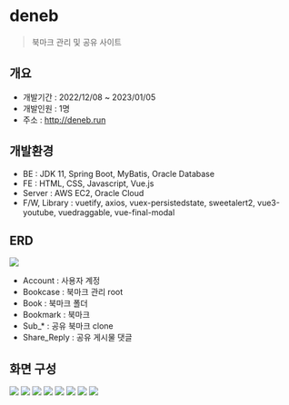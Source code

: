# deneb
>북마크 관리 및 공유 사이트

## 개요
* 개발기간 : 2022/12/08 ~ 2023/01/05
* 개발인원 : 1명
* 주소 : http://deneb.run

## 개발환경
* BE : JDK 11, Spring Boot, MyBatis, Oracle Database
* FE : HTML, CSS, Javascript, Vue.js
* Server : AWS EC2, Oracle Cloud
* F/W, Library : vuetify, axios, vuex-persistedstate, sweetalert2, vue3-youtube, vuedraggable, vue-final-modal

## ERD
<img src="https://user-images.githubusercontent.com/114794711/215716512-21b8e93d-a6fc-485a-9362-e775d6d180e1.png" />

* Account : 사용자 계정
* Bookcase : 북마크 관리 root
* Book : 북마크 폴더
* Bookmark : 북마크
* Sub_* : 공유 북마크 clone
* Share_Reply : 공유 게시물 댓글

## 화면 구성
<img src="https://user-images.githubusercontent.com/114794711/215732173-0f25f353-a105-4049-b9fb-c879d1543bbe.png" />
<img src="https://user-images.githubusercontent.com/114794711/215732170-70c7c19f-c4e0-4762-bbc1-ffce37c5bcda.png" />
<img src="https://user-images.githubusercontent.com/114794711/215732162-77ad1819-170b-4a29-8172-1b6361a09501.png" />
<img src="https://user-images.githubusercontent.com/114794711/215732158-7965e79a-af81-4eb0-96c1-8302fe532aab.png" />
<img src="https://user-images.githubusercontent.com/114794711/215732156-fb91b687-9998-4e17-af78-4ffc8e9b2b23.png" />
<img src="https://user-images.githubusercontent.com/114794711/215732155-53eadcb9-59ca-4a35-95b6-9f1acd9ab266.png" />
<img src="https://user-images.githubusercontent.com/114794711/215732154-14c4f17b-45b0-4f9e-8eae-36e1816107b6.png" />
<img src="https://user-images.githubusercontent.com/114794711/215732145-2e3481b2-46ee-4058-872c-497a27884679.png" />
